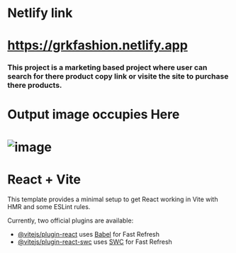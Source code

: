 # Netlify link
# https://grkfashion.netlify.app
### This project is a marketing based project where user can search for there product copy link or visite the site to purchase there products.
# Output image occupies Here 
# ![image](https://github.com/darshan1005/GRK_insta/assets/114302987/228c3e1b-85c8-4edf-94a9-383ac57add79)

# React + Vite

This template provides a minimal setup to get React working in Vite with HMR and some ESLint rules.

Currently, two official plugins are available:

- [@vitejs/plugin-react](https://github.com/vitejs/vite-plugin-react/blob/main/packages/plugin-react/README.md) uses [Babel](https://babeljs.io/) for Fast Refresh
- [@vitejs/plugin-react-swc](https://github.com/vitejs/vite-plugin-react-swc) uses [SWC](https://swc.rs/) for Fast Refresh
